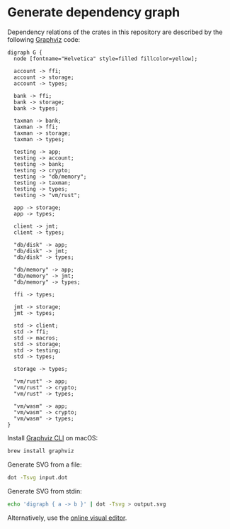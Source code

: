 # Generate dependency graph

Dependency relations of the crates in this repository are described by the following [Graphviz](https://graphviz.org/) code:

```graphviz
digraph G {
  node [fontname="Helvetica" style=filled fillcolor=yellow];

  account -> ffi;
  account -> storage;
  account -> types;

  bank -> ffi;
  bank -> storage;
  bank -> types;

  taxman -> bank;
  taxman -> ffi;
  taxman -> storage;
  taxman -> types;

  testing -> app;
  testing -> account;
  testing -> bank;
  testing -> crypto;
  testing -> "db/memory";
  testing -> taxman;
  testing -> types;
  testing -> "vm/rust";

  app -> storage;
  app -> types;

  client -> jmt;
  client -> types;

  "db/disk" -> app;
  "db/disk" -> jmt;
  "db/disk" -> types;

  "db/memory" -> app;
  "db/memory" -> jmt;
  "db/memory" -> types;

  ffi -> types;

  jmt -> storage;
  jmt -> types;

  std -> client;
  std -> ffi;
  std -> macros;
  std -> storage;
  std -> testing;
  std -> types;

  storage -> types;

  "vm/rust" -> app;
  "vm/rust" -> crypto;
  "vm/rust" -> types;

  "vm/wasm" -> app;
  "vm/wasm" -> crypto;
  "vm/wasm" -> types;
}
```

Install [Graphviz CLI](https://formulae.brew.sh/formula/graphviz) on macOS:

```bash
brew install graphviz
```

Generate SVG from a file:

```bash
dot -Tsvg input.dot
```

Generate SVG from stdin:

```bash
echo 'digraph { a -> b }' | dot -Tsvg > output.svg
```

Alternatively, use the [online visual editor](http://magjac.com/graphviz-visual-editor/).
